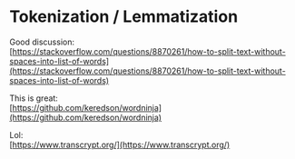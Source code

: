 # Tokenization / Lemmatization

Good discussion:  
[https://stackoverflow.com/questions/8870261/how-to-split-text-without-spaces-into-list-of-words](https://stackoverflow.com/questions/8870261/how-to-split-text-without-spaces-into-list-of-words)

This is great:  
[https://github.com/keredson/wordninja](https://github.com/keredson/wordninja)

Lol:  
[https://www.transcrypt.org/](https://www.transcrypt.org/)

